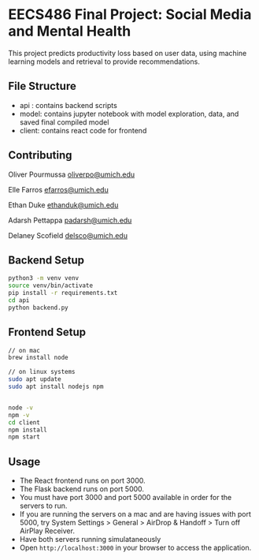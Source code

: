 # **EECS486 Final Project: Social Media and Mental Health**

This project predicts productivity loss based on user data, using machine learning models and retrieval to provide recommendations.

## File Structure

- api : contains backend scripts
- model: contains jupyter notebook with model exploration, data, and saved final compiled model
- client: contains react code for frontend

## Contributing

Oliver Pourmussa
oliverpo@umich.edu

Elle Farros
efarros@umich.edu

Ethan Duke
ethanduk@umich.edu

Adarsh Pettappa
padarsh@umich.edu

Delaney Scofield
delsco@umich.edu


## Backend Setup
```bash
python3 -m venv venv
source venv/bin/activate
pip install -r requirements.txt
cd api
python backend.py
```


## Frontend Setup
```bash
// on mac
brew install node

// on linux systems
sudo apt update
sudo apt install nodejs npm


node -v
npm -v
cd client
npm install
npm start
```


## Usage
- The React frontend runs on port 3000.
- The Flask backend runs on port 5000.
- You must have port 3000 and port 5000 available in order for the servers to run.
- If you are running the servers on a mac and are having issues with port 5000, try System Settings > General > AirDrop & Handoff > Turn off AirPlay Receiver.
- Have both servers running simulataneously
- Open `http://localhost:3000` in your browser to access the application.
